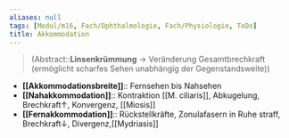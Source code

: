 ```yaml
---
aliases: null
tags: [Modul/m16, Fach/Ophthalmologie, Fach/Physiologie, ToDo]
title: Akkommodation
---
```

> (Abstract::**Linsenkrümmung** → Veränderung Gesamtbrechkraft (ermöglicht scharfes Sehen unabhängig der Gegenstandsweite))
- **[[Akkommodationsbreite]]**:: Fernsehen bis Nahsehen
- **[[Nahakkommodation]]**:: Kontraktion [[M. ciliaris]], Abkugelung, Brechkraft↑, Konvergenz, [[Miosis]]
- **[[Fernakkommodation]]**:: Rückstellkräfte, Zonulafasern in Ruhe straff, Brechkraft↓, Divergenz,[[Mydriasis]]